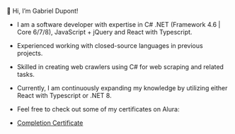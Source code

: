 👋 Hi, I’m Gabriel Dupont!
- I am a software developer with expertise in C# .NET (Framework 4.6 | Core 6/7/8), JavaScript + jQuery and React with Typescript.
- Experienced working with closed-source languages in previous projects.
- Skilled in creating web crawlers using C# for web scraping and related tasks.
- Currently, I am continuously expanding my knowledge by utilizing either React with Typescript or .NET 8.

- Feel free to check out some of my certificates on Alura:
- [Completion Certificate](https://cursos.alura.com.br/user/gabriel-muenchen/fullCertificate/b44c9518654137508dd40f2ad65389b4)
